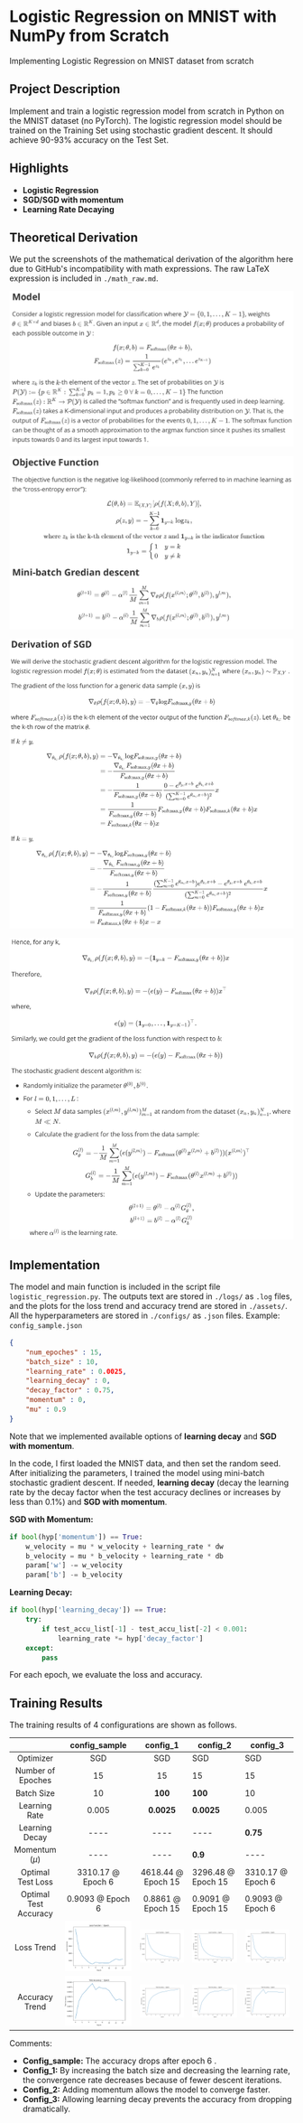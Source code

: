 # Logistic Regression on MNIST with NumPy from Scratch
Implementing Logistic Regression on MNIST dataset from scratch

## Project Description

Implement and train a logistic regression model from scratch in Python on the MNIST dataset (no PyTorch). The logistic regression model should be trained on the Training Set using stochastic gradient descent. It should achieve 90-93% accuracy on the Test Set.

## Highlights

- **Logistic Regression**
- **SGD/SGD with momentum**
- **Learning Rate Decaying**

## Theoretical Derivation

We put the screenshots of the mathematical derivation of the algorithm here due to GitHub's incompatibility with math expressions. The raw LaTeX expression is included in `./math_raw.md`.

![1](assets/1.png)

![2](assets/2.png)

![3](assets/3.png)

![4](assets/4.png)

## Implementation

The model and main function is included in the script file `logistic_regression.py`. The outputs text are stored in `./logs/` as `.log` files, and the plots for the loss trend and accuracy trend are stored in `./assets/`. All the hyperparameters are stored in `./configs/` as `.json` files. Example: `config_sample.json`

```json
{
    "num_epoches" : 15,
    "batch_size" : 10,
    "learning_rate" : 0.0025,
    "learning_decay" : 0,
    "decay_factor" : 0.75,
    "momentum" : 0,
    "mu" : 0.9
}
```

Note that we implemented available options of **learning decay** and **SGD with momentum**.

In the code, I first loaded the MNIST data, and then set the random seed. After initializing the parameters, I trained the model using mini-batch stochastic gradient descent. If needed, **learning decay** (decay the learning rate by the decay factor when the test accuracy declines or increases by less than 0.1%) and **SGD with momentum**.

**SGD with Momentum:**

```python
if bool(hyp['momentum']) == True:
    w_velocity = mu * w_velocity + learning_rate * dw
    b_velocity = mu * b_velocity + learning_rate * db
    param['w'] -= w_velocity
    param['b'] -= b_velocity
```

**Learning Decay:**

```python
if bool(hyp['learning_decay']) == True:
    try:
        if test_accu_list[-1] - test_accu_list[-2] < 0.001:
            learning_rate *= hyp['decay_factor']
    except:
        pass
```

For each epoch, we evaluate the loss and accuracy.

## Training Results

The training results of 4 configurations are shown as follows. 



|                       |             config_sample              |             config_1              | config_2                          | config_3                          |
| :-------------------: | :------------------------------------: | :-------------------------------: | --------------------------------- | --------------------------------- |
|       Optimizer       |                  SGD                   |                SGD                | SGD                               | SGD                               |
|   Number of Epoches   |                   15                   |                15                 | 15                                | 15                                |
|      Batch Size       |                   10                   |              **100**              | **100**                           | 10                                |
|     Learning Rate     |                 0.005                  |            **0.0025**             | **0.0025**                        | 0.005                             |
|    Learning Decay     |                  ----                  |               ----                | ----                              | **0.75**                          |
|   Momentum ($\mu$)    |                  ----                  |               ----                | **0.9**                           | ----                              |
|   Optimal Test Loss   |           3310.17 @ Epoch 6            |        4618.44 @ Epoch 15         | 3296.48 @ Epoch 15                | 3310.17 @ Epoch 6                 |
| Optimal Test Accuracy |            0.9093 @ Epoch 6            |         0.8861 @ Epoch 15         | 0.9091 @ Epoch 15                 | 0.9093 @ Epoch 6                  |
|      Loss Trend       | ![loss_sample](assets/loss_sample.png) | ![loss_sample](assets/loss_1.png) | ![loss_sample](assets/loss_2.png) | ![loss_sample](assets/loss_3.png) |
|    Accuracy Trend     | ![loss_sample](assets/accr_sample.png) | ![loss_sample](assets/accr_1.png) | ![loss_sample](assets/accr_2.png) | ![loss_sample](assets/accr_3.png) |

Comments: 

- **Config_sample:** The accuracy drops after epoch 6 . 
- **Config_1:** By increasing the batch size and decreasing the learning rate, the convergence rate decreases because of fewer descent iterations.
- **Config_2:** Adding momentum allows the model to converge faster.
- **Config_3:** Allowing learning decay prevents the accuracy from dropping dramatically.